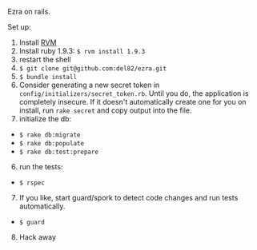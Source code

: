 Ezra on rails.

Set up:

1. Install [RVM](https://rvm.io/)
2. Install ruby 1.9.3: `$ rvm install 1.9.3`
3. restart the shell
4. `$ git clone git@github.com:del82/ezra.git`
5. `$ bundle install`
5. Consider generating a new secret token in `config/initializers/secret_token.rb`.  Until you do, the application is completely insecure. If it doesn't automatically create one for you on install, run `rake secret` and copy output into the file.
6. initialize the db:
  -  `$ rake db:migrate`
  -  `$ rake db:populate`
  -  `$ rake db:test:prepare`
6. run the tests:
  -  `$ rspec`
7. If you like, start guard/spork to detect code changes and run tests automatically.
  - `$ guard`
8. Hack away


